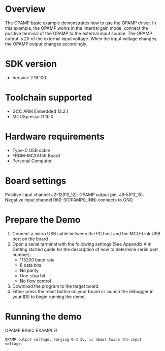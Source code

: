 Overview
========

The OPAMP basic example demonstrates how to use the OPAMP driver. In this example, the OPAMP works in the internal gain mode,
connect the positive terminal of the OPAMP to the external input source. The OPAMP output is 2X of the external input voltage.
When the input voltage changes, the OPAMP output changes accordingly.

SDK version
===========
- Version: 2.16.100

Toolchain supported
===================
- GCC ARM Embedded  13.2.1
- MCUXpresso  11.10.0

Hardware requirements
=====================
- Type-C USB cable
- FRDM-MCXA156 Board
- Personal Computer

Board settings
==============
Positive input channel J2-12(P2_12).
OPAMP output pin: J8-5(P2_15).
Negative input channel R60-3(OPAMP0_INN) connects to GND.

Prepare the Demo
================
1.  Connect a micro USB cable between the PC host and the MCU-Link USB port on the board
2.  Open a serial terminal with the following settings (See Appendix A in Getting started guide for the description of how to determine serial port number):
    - 115200 baud rate
    - 8 data bits
    - No parity
    - One-stop bit
    - No flow control
3.  Download the program to the target board.
4.  Either press the reset button on your board or launch the debugger in your IDE to begin running the demo.

Running the demo
================
OPAMP BASIC EXAMPLE!


~~~~~~~~~~~~~~~~~~~~~~~~~~~~~~~~~~~~
OPAMP output voltage, ranging 0-3.3v, is about twice the input voltage. 
